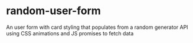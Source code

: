 # random-user-form

An user form with card styling that populates from a random generator API using CSS animations and JS promises to fetch data